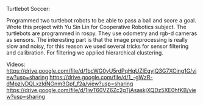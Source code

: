 Turtlebot Soccer:

Programmed two turtlebot robots to be able to pass a ball and score a goal. Wrote this project with Yu Sin Lin for Cooperative Robotics subject. The turtlebots are programmed in rospy. They use odometry and rgb-d cameras as sensors. The interesting part is that the image preprocessing is really slow and noisy, for this reason we used several tricks for sensor filtering and calibration. For filtering we applied hierarchical clustering.

Videos:
https://drive.google.com/file/d/1bcWG0yU5rdPqHqUZIEgyjQ3G7XCing1G/view?usp=sharing https://drive.google.com/file/d/1_-gWzR-dMpzlyDQLxzldNGnm3Gpf_f2a/view?usp=sharing https://drive.google.com/file/d/1jwT60VZ6Zc2gTjAsaskjXQDz5XE0hfKB/view?usp=sharing

